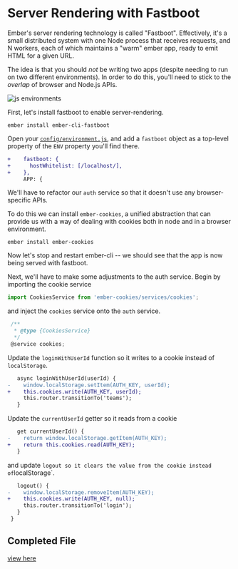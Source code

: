 # Server Rendering with Fastboot

Ember's server rendering technology is called "Fastboot". Effectively, it's a small distributed system with one Node process that receives requests, and N workers, each of which maintains a "warm" ember app, ready to emit HTML for a given URL.

The idea is that you should _not_ be writing two apps (despite needing to run on two different environments). In order to do this, you'll need to stick to the _overlap_ of browser and Node.js APIs.

![js environments](./img/20-server-rendering/js-envs.png)

First, let's install fastboot to enable server-rendering.

```
ember install ember-cli-fastboot
```

Open your [`config/environment.js`](../config/environment.js), and add a `fastboot` object as a top-level property of the `ENV` property you'll find there.

```diff
+    fastboot: {
+      hostWhitelist: [/localhost/],
+    },
     APP: {
```

We'll have to refactor our `auth` service so that it doesn't use any browser-specific APIs.

To do this we can install `ember-cookies`, a unified abstraction that can provide us with a way of dealing with cookies both in node and in a browser environment.

```
ember install ember-cookies
```

Now let's stop and restart ember-cli -- we should see that the app is now being served with fastboot.

Next, we'll have to make some adjustments to the auth service. Begin by importing the cookie service

```js
import CookiesService from 'ember-cookies/services/cookies';
```

and inject the `cookies` service onto the `auth` service.

```ts
 /**
  * @type {CookiesService}
  */
 @service cookies;
```

Update the `loginWithUserId` function so it writes to a cookie instead of `localStorage`.

```diff
   async loginWithUserId(userId) {
-    window.localStorage.setItem(AUTH_KEY, userId);
+    this.cookies.write(AUTH_KEY, userId);
     this.router.transitionTo('teams');
   }
```

Update the `currentUserId` getter so it reads from a cookie

```diff
   get currentUserId() {
-    return window.localStorage.getItem(AUTH_KEY);
+    return this.cookies.read(AUTH_KEY);
   }
```

and update `logout so it clears the value from the cookie instead of`localStorage`.

```diff
   logout() {
-    window.localStorage.removeItem(AUTH_KEY);
+    this.cookies.write(AUTH_KEY, null);
     this.router.transitionTo('login');
   }
 }
```

## Completed File

[view here](https://github.com/mike-north/ember-octane-workshop/commit/ae7c7524ac5765222dde93da1447d3c36d5c763b)
